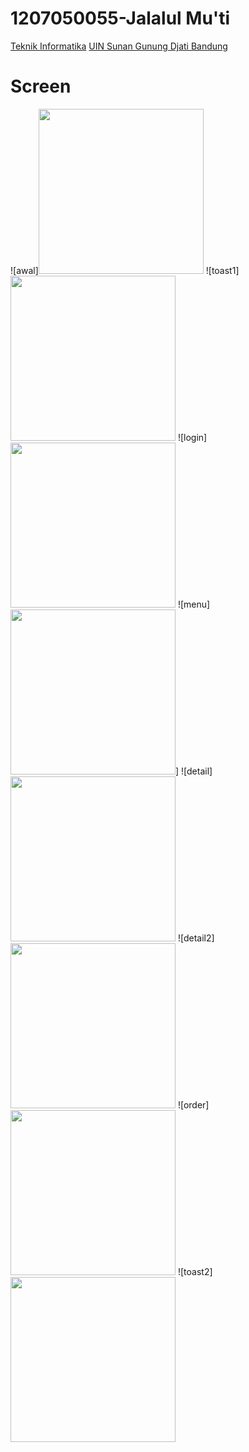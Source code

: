 # 1207050055-Jalalul Mu'ti
[Teknik Informatika](http://if.uinsgd.ac.id/) [UIN Sunan Gunung Djati Bandung](https://uinsgd.ac.id/)

# Screen
![awal]<img src="img/1.png" width="264px"/>
![toast1]<img src="img/2.png" width="264px"/>
![login]<img src="img/3.png" width="264px"/>
![menu]<img src="img/4.png" width="264px"/>]
![detail]<img src="img/5.png" width="264px"/>
![detail2]<img src="img/6.png" width="264px"/>
![order]<img src="img/7.png" width="264px"/>
![toast2]<img src="img/8.png" width="264px"/>